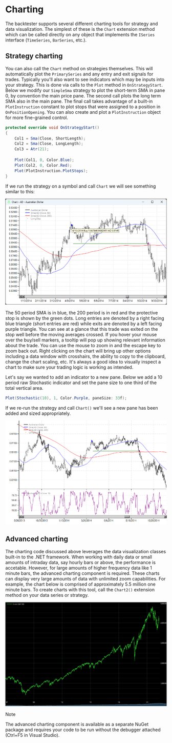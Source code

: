 # Charting
The backtester supports several different charting tools for strategy and data visualization. The simplest of these is the `Chart` extension method which can be called directly on any object that implements the `ISeries` interface (`TimeSeries`, `BarSeries`, etc.).

## Strategy charting
You can also call the `Chart` method on strategies themselves. This will automatically plot the `PrimarySeries` and any entry and exit signals for trades. Typically you'll also want to see indicators which may be inputs into your strategy. This is done via calls to the `Plot` method in `OnStrategyStart`. Below we modify our `SimpleSma` strategy to plot the short-term SMA in pane 0, by convention the main price pane. The second call plots the long term SMA also in the main pane. The final call takes advantage of a built-in `PlotInstruction` constant to plot stops that were assigned to a position in `OnPositionOpening`. You can also create and plot a `PlotInstruction` object for more fine-grained control.
```c#
protected override void OnStrategyStart()
{
    Col1 = Sma(Close, ShortLength);
    Col2 = Sma(Close, LongLength);
    Col3 = Atr(21);

    Plot(Col1, 0, Color.Blue);
    Plot(Col2, 0, Color.Red);
    Plot(PlotInstruction.PlotStops);
}
```
If we run the strategy on a symbol and call `Chart` we will see something similar to this:

![Chart](../images/Chart2.png)

The 50 period SMA is in blue, the 200 period is in red and the protective stop is shown by the green dots. Long entries are denoted by a right facing blue triangle (short entries are red) while exits are denoted by a left facing purple triangle. You can see at a glance that this trade was exited on the stop well before the moving averages crossed. If you hover your mouse over the buy/sell markers, a tooltip will pop up showing relevant information about the trade. You can use the mouse to zoom in and the escape key to zoom back out. Right clicking on the chart will bring up other options including a data window with crosshairs, the ability to copy to the clipboard, change the chart scaling, etc. It's always a good idea to visually inspect a chart to make sure your trading logic is working as intended.

Let's say we wanted to add an indicator to a new pane. Below we add a 10 period raw Stochastic indicator and set the pane size to one third of the total vertical area.
```csharp
Plot(Stochastic(10), 1, Color.Purple, paneSize: 33f);
```
If we re-run the strategy and call `Chart()` we'll see a new pane has been added and sized appropriately.

![Chart](../images/Chart3.png)

## Advanced charting
The charting code discussed above leverages the data visualization classes built-in to the .NET framework. When working with daily data or small amounts of intraday data, say hourly bars or above, the performance is accetable. However, for large amounts of higher frequency data like 1 minute bars, the advanced charting component is required. These charts can display very large amounts of data with unlimited zoom capabilities. For example, the chart below is comprised of approximately 5.5 million one minute bars. To create charts with this tool, call the `Chart2()` extension method on your data series or strategy.

![AdvCharting](../images/Chart5.png)

> [!NOTE]
> The advanced charting component is available as a separate NuGet package and requires your code to be run without the debugger attached (Ctrl+F5 in Visual Studio).